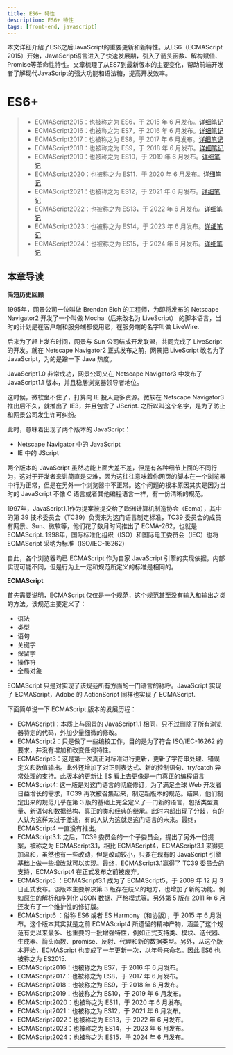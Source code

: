 ```yaml
---
title: ES6+ 特性
description: ES6+ 特性
tags: [front-end, javascript]
---
```

本文详细介绍了ES6之后JavaScript的重要更新和新特性。从ES6（ECMAScript 2015）开始，JavaScript语言进入了快速发展期，引入了箭头函数、解构赋值、Promise等革命性特性。文章梳理了从ES7到最新版本的主要变化，帮助前端开发者了解现代JavaScript的强大功能和语法糖，提高开发效率。

<!--truncate-->
# ES6+

> - ECMAScript2015：也被称之为 ES6，于 2015 年 6 月发布。[详细笔记](../2019/04-01-es6.md)
> - ECMAScript2016：也被称之为 ES7，于 2016 年 6 月发布。[详细笔记](../2019/12-25-es7.md)
> - ECMAScript2017：也被称之为 ES8，于 2017 年 6 月发布。[详细笔记](../2019/12-28-es8.md)
> - ECMAScript2018：也被称之为 ES9，于 2018 年 6 月发布。[详细笔记](../2020/08-01-es9.md)
> - ECMAScript2019：也被称之为 ES10，于 2019 年 6 月发布。[详细笔记](../2021/07-27-es10.md)
> - ECMAScript2020：也被称之为 ES11，于 2020 年 6 月发布。[详细笔记](../2021/08-25-es11.md)
> - ECMAScript2021：也被称之为 ES12，于 2021 年 6 月发布。[详细笔记](../2023/05-05-es12.md)
> - ECMAScript2022：也被称之为 ES13，于 2022 年 6 月发布。[详细笔记](../2023/08-08-es13.md)
> - ECMAScript2023：也被称之为 ES14，于 2023 年 6 月发布。[详细笔记](../2024/04-06-es14.md)
> - ECMAScript2024：也被称之为 ES15，于 2024 年 6 月发布。[详细笔记](../2024/12-27-es15.md)

## 本章导读

**简短历史回顾**

1995年，网景公司一位叫做 Brendan Eich 的工程师，为即将发布的 Netscape Navigator2 开发了一个叫做 Mocha（后来改名为 LiveScript） 的脚本语言，当时的计划是在客户端和服务端都使用它，在服务端的名字叫做 LiveWire.

后来为了赶上发布时间，网景与 Sun 公司结成开发联盟，共同完成了 LiveScript 的开发。就在 Netscape Navigator2 正式发布之前，网景把 LiveScript 改名为了 JavaScript，为的是蹭一下 Java 热度。

JavaScript1.0 非常成功，网景公司又在 Netscape Navigator3 中发布了 JavaScript1.1 版本，并且稳居浏览器领导者地位。

这时候，微软坐不住了，打算向 IE 投入更多资源。微软在 Netscape Navigator3 推出后不久，就推出了 IE3，并且包含了 JScript. 之所以叫这个名字，是为了防止和网景公司发生许可纠纷。

此时，意味着出现了两个版本的 JavaScript：

- Netscape Navigator 中的 JavaScript
- IE 中的 JScript

两个版本的 JavaScript 虽然功能上面大差不差，但是有各种细节上面的不同行为，这对于开发者来讲简直是灾难，因为这往往意味着你网页的脚本在一个浏览器中行为正常，但是在另外一个浏览器中不正常。这个问题的根本原因其实是因为当时的 JavaScript 不像 C 语言或者其他编程语言一样，有一份清晰的规范。

1997年，JavaScript1.1作为提案被提交给了欧洲计算机制造协会（Ecma），其中的第 39 技术委员会（TC39）负责来为这门语言制定标准，TC39 委员会的成员有网景、Sun、微软等，他们花了数月时间推出了 ECMA-262，也就是 ECMAScript. 1998年，国际标准化组织（ISO）和国际电工委员会（IEC）也将 ECMAScript 采纳为标准（ISO/IEC-16262）

自此，各个浏览器均已 ECMAScript 作为自家 JavaScript 引擎的实现依据，内部实现可能不同，但是行为上一定和规范所定义的标准是相同的。

**ECMAScript**

首先需要说明，ECMAScript 仅仅是一个规范，这个规范甚至没有输入和输出之类的方法。该规范主要定义了：

- 语法
- 类型
- 语句
- 关键字
- 保留字
- 操作符
- 全局对象

ECMAScript 只是对实现了该规范所有方面的一门语言的称呼。JavaScript 实现了 ECMAScript，Adobe 的 ActionScript 同样也实现了 ECMAScript.

下面简单说一下 ECMAScript 版本的发展历程：

- ECMAScript1：本质上与网景的 JavaScript1.1 相同，只不过删除了所有浏览器特定的代码，外加少量细微的修改。
- ECMAScript2：只是做了一些编校工作，目的是为了符合 ISO/IEC-16262 的要求，并没有增加和改变任何特性。
- ECMAScript3：这是第一次真正对标准进行更新，更新了字符串处理、错误定义和数值输出。此外还增加了对正则表达式、新的控制语句、try/catch 异常处理的支持。此版本的更新让 ES 看上去更像是一门真正的编程语言
- ECMAScript4: 这一版是对这门语言的彻底修订，为了满足全球 Web 开发者日益增长的需求，TC39 再次被召集起来，制定新版本的规范。结果，他们制定出来的规范几乎在第 3 版的基础上完全定义了一门新的语言，包括类型变量、新语句和数据结构、真正的类和经典的继承。此时内部出现了分歧，有的人认为这样太过于激进，有的人认为这就是这门语言的未来。最终，ECMAScript4 一直没有推出。
- ECMAScript3.1: 之后，TC39 委员会的一个子委员会，提出了另外一份提案，被称之为 ECMAScript3.1，相比 ECMAScript4，ECMAScript3.1 来得更加温和，虽然也有一些改动，但是改动较小，只要在现有的 JavaScript 引擎基础上做一些增改就可以实现。最终，ECMAScript3.1赢得了 TC39 委员会的支持，ECMAScript4 在正式发布之前被废弃。
- ECMAScript5 ：ECMAScript3.1 成为了 ECMAScript5，于 2009 年 12 月 3 日正式发布。该版本主要解决第 3 版存在歧义的地方，也增加了新的功能。例如原生的解析和序列化 JSON 数据、严格模式等。另外第 5 版在 2011 年 6 月还发布了一个维护性的修订版。
- ECMAScript6 ：俗称 ES6 或者 ES Harmony（和协版），于 2015 年 6 月发布。这个版本其实就是之前 ECMAScript4 所遗留的精神产物，涵盖了这个规范有史以来最多、也重要的一批增强特性，例如正式支持类、模块、迭代器、生成器、箭头函数、promise、反射、代理和新的数据类型。另外，从这个版本开始，ECMAScript 也变成了一年更新一次，以年号来命名。因此 ES6 也被称之为 ES2015.
- ECMAScript2016：也被称之为 ES7，于 2016 年 6 月发布。
- ECMAScript2017：也被称之为 ES8，于 2017 年 6 月发布。
- ECMAScript2018：也被称之为 ES9，于 2018 年 6 月发布。
- ECMAScript2019：也被称之为 ES10，于 2019 年 6 月发布。
- ECMAScript2020：也被称之为 ES11，于 2020 年 6 月发布。
- ECMAScript2021：也被称之为 ES12，于 2021 年 6 月发布。
- ECMAScript2022：也被称之为 ES13，于 2022 年 6 月发布。
- ECMAScript2023：也被称之为 ES14，于 2023 年 6 月发布。
- ECMAScript2024：也被称之为 ES15，于 2024 年 6 月发布。

---
